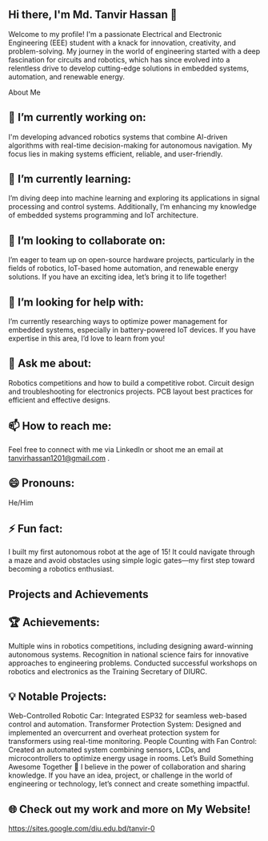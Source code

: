 ## Hi there, I'm Md. Tanvir Hassan 👋
Welcome to my profile! I'm a passionate Electrical and Electronic Engineering (EEE) student with a knack for innovation, creativity, and problem-solving. My journey in the world of engineering started with a deep fascination for circuits and robotics, which has since evolved into a relentless drive to develop cutting-edge solutions in embedded systems, automation, and renewable energy.

About Me
## 🔭 I’m currently working on:
I'm developing advanced robotics systems that combine AI-driven algorithms with real-time decision-making for autonomous navigation. My focus lies in making systems efficient, reliable, and user-friendly.

## 🌱 I’m currently learning:
I’m diving deep into machine learning and exploring its applications in signal processing and control systems. Additionally, I’m enhancing my knowledge of embedded systems programming and IoT architecture.

## 👯 I’m looking to collaborate on:
I’m eager to team up on open-source hardware projects, particularly in the fields of robotics, IoT-based home automation, and renewable energy solutions. If you have an exciting idea, let’s bring it to life together!

## 🤔 I’m looking for help with:
I’m currently researching ways to optimize power management for embedded systems, especially in battery-powered IoT devices. If you have expertise in this area, I’d love to learn from you!

## 💬 Ask me about:

Robotics competitions and how to build a competitive robot.
Circuit design and troubleshooting for electronics projects.
PCB layout best practices for efficient and effective designs.
## 📫 How to reach me:
Feel free to connect with me via LinkedIn or shoot me an email at tanvirhassan1201@gmail.com .

## 😄 Pronouns: 
He/Him

## ⚡ Fun fact:
I built my first autonomous robot at the age of 15! It could navigate through a maze and avoid obstacles using simple logic gates—my first step toward becoming a robotics enthusiast.

## Projects and Achievements
## 🏆 Achievements:

Multiple wins in robotics competitions, including designing award-winning autonomous systems.
Recognition in national science fairs for innovative approaches to engineering problems.
Conducted successful workshops on robotics and electronics as the Training Secretary of DIURC.
## 💡 Notable Projects:

Web-Controlled Robotic Car: Integrated ESP32 for seamless web-based control and automation.
Transformer Protection System: Designed and implemented an overcurrent and overheat protection system for transformers using real-time monitoring.
People Counting with Fan Control: Created an automated system combining sensors, LCDs, and microcontrollers to optimize energy usage in rooms.
Let’s Build Something Awesome Together 🚀
I believe in the power of collaboration and sharing knowledge. If you have an idea, project, or challenge in the world of engineering or technology, let’s connect and create something impactful.

## 🌐 Check out my work and more on My Website!
https://sites.google.com/diu.edu.bd/tanvir-0




